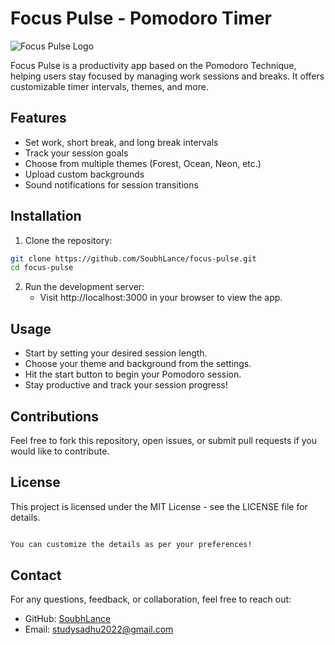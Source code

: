 # Focus Pulse - Pomodoro Timer

![Focus Pulse Logo](./assets/logo.png)

Focus Pulse is a productivity app based on the Pomodoro Technique, helping users stay focused by managing work sessions and breaks. It offers customizable timer intervals, themes, and more.

## Features

- Set work, short break, and long break intervals
- Track your session goals
- Choose from multiple themes (Forest, Ocean, Neon, etc.)
- Upload custom backgrounds
- Sound notifications for session transitions

## Installation

1. Clone the repository:

```bash
git clone https://github.com/SoubhLance/focus-pulse.git
cd focus-pulse
```
2. Run the development server:
   - Visit http://localhost:3000 in your browser to view the app.

## Usage

- Start by setting your desired session length.
- Choose your theme and background from the settings.
- Hit the start button to begin your Pomodoro session.
- Stay productive and track your session progress!

## Contributions
Feel free to fork this repository, open issues, or submit pull requests if you would like to contribute.

## License

This project is licensed under the MIT License - see the LICENSE file for details.
``` bash

You can customize the details as per your preferences!
```

## Contact

For any questions, feedback, or collaboration, feel free to reach out:

- GitHub: [SoubhLance](https://github.com/SoubhLance)
- Email: [studysadhu2022@gmail.com](mailto:studysadhu2022@gmail.com)
